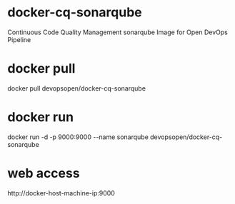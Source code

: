 # docker-cq-sonarqube
Continuous Code Quality Management sonarqube Image for Open DevOps Pipeline

# docker pull
docker pull devopsopen/docker-cq-sonarqube

# docker run
docker run -d -p 9000:9000 --name sonarqube devopsopen/docker-cq-sonarqube

# web access
http://docker-host-machine-ip:9000

